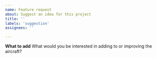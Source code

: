 ```yaml
---
name: Feature request
about: Suggest an idea for this project
title: ''
labels: 'suggestion'
assignees: ''

---
```


**What to add**
What would you be interested in adding to or improving the aircraft?
